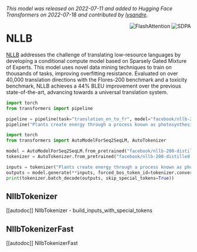 <!--Copyright 2020 The HuggingFace Team. All rights reserved.

Licensed under the Apache License, Version 2.0 (the "License"); you may not use this file except in compliance with
the License. You may obtain a copy of the License at

http://www.apache.org/licenses/LICENSE-2.0

Unless required by applicable law or agreed to in writing, software distributed under the License is distributed on
an "AS IS" BASIS, WITHOUT WARRANTIES OR CONDITIONS OF ANY KIND, either express or implied. See the License for the
specific language governing permissions and limitations under the License.

⚠️ Note that this file is in Markdown but contain specific syntax for our doc-builder (similar to MDX) that may not be
rendered properly in your Markdown viewer.

-->
*This model was released on 2022-07-11 and added to Hugging Face Transformers on 2022-07-18 and contributed by [lysandre](https://huggingface.co/lysandre).*

<div style="float: right;">
    <div class="flex flex-wrap space-x-1">
        <img alt="FlashAttention" src="https://img.shields.io/badge/%E2%9A%A1%EF%B8%8E%20FlashAttention-eae0c8?style=flat">
        <img alt="SDPA" src="https://img.shields.io/badge/SDPA-DE3412?style=flat&logo=pytorch&logoColor=white">
    </div>
</div>

# NLLB

[NLLB](https://huggingface.co/papers/2207.04672) addresses the challenge of translating low-resource languages by developing a conditional compute model based on Sparsely Gated Mixture of Experts. This model uses novel data mining techniques to train on thousands of tasks, improving overfitting resistance. Evaluated on over 40,000 translation directions with the Flores-200 benchmark and a toxicity benchmark, NLLB achieves a 44% BLEU improvement over the previous state-of-the-art, advancing towards a universal translation system.

<hfoptions id="usage">
<hfoption id="Pipeline">

```py
import torch
from transformers import pipeline

pipeline = pipeline(task="translation_en_to_fr", model="facebook/nllb-200-distilled-600M", src_lang="eng_Latn", tgt_lang="fra_Latn", dtype="auto")
pipeline("Plants create energy through a process known as photosynthesis.")
```

</hfoption>
<hfoption id="AutoModel">

```py
import torch
from transformers import AutoModelForSeq2SeqLM, AutoTokenizer

model = AutoModelForSeq2SeqLM.from_pretrained("facebook/nllb-200-distilled-600M", dtype="auto")
tokenizer = AutoTokenizer.from_pretrained("facebook/nllb-200-distilled-600M")

inputs = tokenizer("Plants create energy through a process known as photosynthesis.", return_tensors="pt")
outputs = model.generate(**inputs, forced_bos_token_id=tokenizer.convert_tokens_to_ids("fra_Latn"))
print(tokenizer.batch_decode(outputs, skip_special_tokens=True))
```

</hfoption>
</hfoptions>

## NllbTokenizer

[[autodoc]] NllbTokenizer
    - build_inputs_with_special_tokens

## NllbTokenizerFast

[[autodoc]] NllbTokenizerFast
